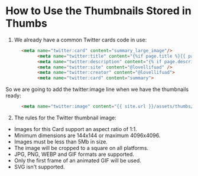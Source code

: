 
# How to Use the Thumbnails Stored in Thumbs

1. We already have a common Twitter cards code in use: 

```html
      <meta name="twitter:card" content="summary_large_image"/>
			<meta name="twitter:title" content="{%if page.title %}{{ page.title }}{% else %}{{ site.title }}{% endif %}">
			<meta name="twitter:description" content="{% if page.description %}{{ page.description }}{% else %}{{ site.description }}{% endif %}">
			<meta name="twitter:site" content="@lovellifuad" />
			<meta name="twitter:creator" content="@lovellifuad">
			<meta name="twitter:card" content="summary">
```
So we are going to add the twitter:image line when we have the thumbnails ready:

```html
      <meta name="twitter:image" content="{{ site.url }}/assets/thumbs/{{ page.image }}" />
```

2. The rules for the Twitter thumbnail image:

* Images for this Card support an aspect ratio of 1:1.
* Minimum dimensions are 144x144 or maximum 4096x4096. 
* Images must be less than 5Mb in size. 
* The image will be cropped to a square on all platforms.
* JPG, PNG, WEBP and GIF formats are supported. 
* Only the first frame of an animated GIF will be used. 
* SVG isn't supported. 


			
